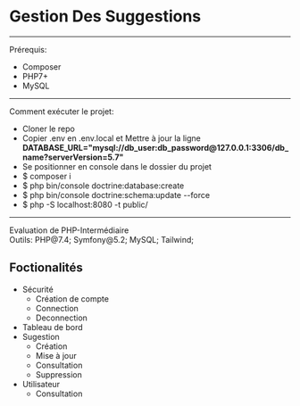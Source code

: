 # Gestion Des Suggestions
<hr>
Prérequis:
<ul>
    <li>Composer</li>
    <li>PHP7+</li>
    <li>MySQL</li>
</ul>                                            
<hr>
Comment exécuter le projet:
<ul>
    <li>Cloner le repo</li>
    <li>Copier .env en .env.local et Mettre à jour la ligne <b>DATABASE_URL="mysql://db_user:db_password@127.0.0.1:3306/db_name?serverVersion=5.7"</b></li>
    <li>Se positionner en console dans le dossier du projet</li>
    <li>$ composer i</li>
    <li>$ php bin/console doctrine:database:create </li>
    <li>$ php bin/console doctrine:schema:update --force </li>
    <li>$ php -S localhost:8080 -t public/ </li>
</ul>                                            
<hr>
<p>
    Evaluation de PHP-Intermédiaire<br>
    Outils: PHP@7.4; Symfony@5.2; MySQL; Tailwind;<br>
    <h2>Foctionalités</h2>
    <p>
    <ul>
        <li>
            Sécurité
            <ul>
                <li>Création de compte</li>
                <li>Connection</li>
                <li>Deconnection</li>
            </ul>                                            
        </li>
        <li>
            Tableau de bord
        </li>
        <li>
            Sugestion
            <ul>
                <li>Création</li>
                <li>Mise à jour</li>
                <li>Consultation</li>
                <li>Suppression</li>
            </ul>                                            
        </li>
        <li>
            Utilisateur
            <ul>
                <li>Consultation</li>
            </ul>                                            
        </li>
    </ul>
    </p>
</p>
